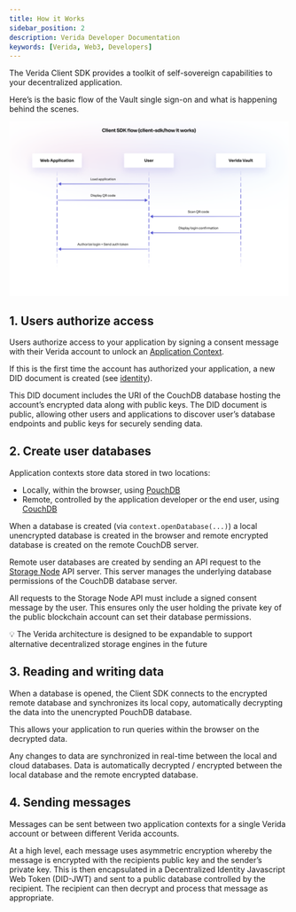 ```yaml
---
title: How it Works
sidebar_position: 2
description: Verida Developer Documentation
keywords: [Verida, Web3, Developers]
---
```


The Verida Client SDK provides a toolkit of self-sovereign capabilities to your decentralized application.

Here’s is the basic flow of the Vault single sign-on and what is happening behind the scenes.

![client-sdk_how-it-works.png](how_it_works/client_sdk_how_it_works.png)

## 1. Users authorize access

Users authorize access to your application by signing a consent message with their Verida account to unlock an [Application Context](../concepts/application-contexts.md).

If this is the first time the account has authorized your application, a new DID document is created (see [identity](../concepts/accounts-and-identity.md)).

This DID document includes the URI of the CouchDB database hosting the account’s encrypted data along with public keys. The DID document is public, allowing other users and applications to discover user’s database endpoints and public keys for securely sending data.

## 2. Create user databases

Application contexts store data stored in two locations:

- Locally, within the browser, using [PouchDB](https://pouchdb.com/)
- Remote, controlled by the application developer or the end user, using [CouchDB](https://couchdb.apache.org/)

When a database is created (via `context.openDatabase(...)`) a local unencrypted database is created in the browser and remote encrypted database is created on the remote CouchDB server.

Remote user databases are created by sending an API request to the [Storage Node](../infrastructure/storage-node.md) API server. This server manages the underlying database permissions of the CouchDB database server.

All requests to the Storage Node API must include a signed consent message by the user. This ensures only the user holding the private key of the public blockchain account can set their database permissions.

<aside>
💡 The Verida architecture is designed to be expandable to support alternative decentralized storage engines in the future

</aside>

## 3. Reading and writing data

When a database is opened, the Client SDK connects to the encrypted remote database and synchronizes its local copy, automatically decrypting the data into the unencrypted PouchDB database.

This allows your application to run queries within the browser on the decrypted data.

Any changes to data are synchronized in real-time between the local and cloud databases. Data is automatically decrypted / encrypted between the local database and the remote encrypted database.

## 4. Sending messages

Messages can be sent between two application contexts for a single Verida account or between different Verida accounts.

At a high level, each message uses asymmetric encryption whereby the message is encrypted with the recipients public key and the sender’s private key. This is then encapsulated in a Decentralized Identity Javascript Web Token (DID-JWT) and sent to a public database controlled by the recipient. The recipient can then decrypt and process that message as appropriate.